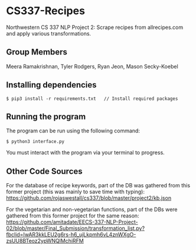# CS337-Recipes
Northwestern CS 337 NLP Project 2: Scrape recipes from allrecipes.com and apply various transformations. 

## Group Members
Meera Ramakrishnan, Tyler Rodgers, Ryan Jeon, Mason Secky-Koebel 

## Installing dependencies
```
$ pip3 install -r requirements.txt   // Install required packages
```

## Running the program
The program can be run using the following command:
```
$ python3 interface.py
```
You must interact with the program via your terminal to progress.

## Other Code Sources
For the database of recipe keywords, part of the DB was gathered from this former project (this was mainly to save time with typing): https://github.com/rojaswestall/cs337/blob/master/project2/kb.json

For the vegetarian and non-vegetarian functions, part of the DBs were gathered from this former project for the same reason: https://github.com/amitadate/EECS-337-NLP-Project-02/blob/master/Final_Submission/transformation_list.py?fbclid=IwAR3kkLEU2g6rs-h6_ujLkpmh6vL4znWXgO-zsUU8BTeoz2ypWNQlMchiRFM
